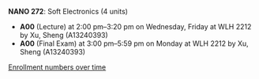 **NANO 272**: Soft Electronics (4 units)

- **A00** (Lecture) at 2:00 pm–3:20 pm on Wednesday, Friday at WLH 2212 by Xu, Sheng (A13240393)
- **A00** (Final Exam) at 3:00 pm–5:59 pm on Monday at WLH 2212 by Xu, Sheng (A13240393)

[Enrollment numbers over time](./NANO272.tsv)
